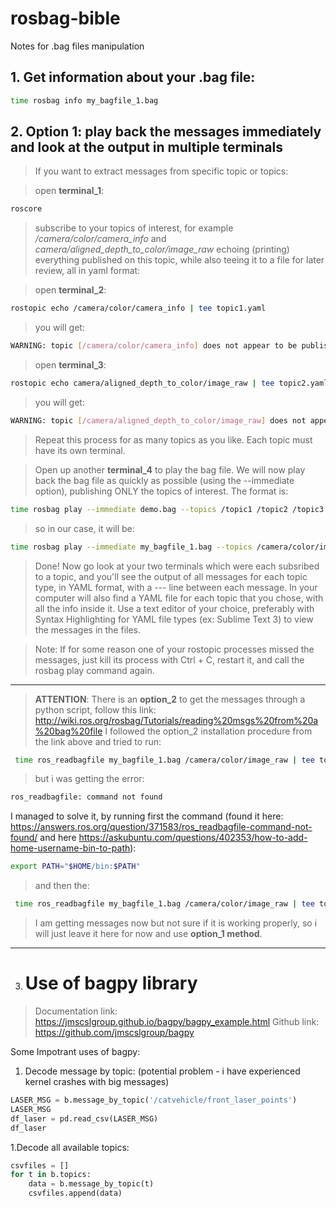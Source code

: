 # rosbag-bible
Notes for .bag files manipulation

## 1. Get information about your .bag file: ##

```sh
time rosbag info my_bagfile_1.bag
```

## 2. **Option 1:** play back the messages immediately and look at the output in multiple terminals ##
  >If you want to extract messages from specific topic or topics:

  > open **terminal_1**:
```sh
roscore
```

  > subscribe to your topics of interest, for example */camera/color/camera_info* and *camera/aligned_depth_to_color/image_raw* echoing (printing) everything         published on this topic, while also teeing it to a file for later review, all in yaml format: 

  > open **terminal_2**:
```sh
rostopic echo /camera/color/camera_info | tee topic1.yaml
```

  > you will get:
```sh
WARNING: topic [/camera/color/camera_info] does not appear to be published yet
```

  > open **terminal_3**:
```sh
rostopic echo camera/aligned_depth_to_color/image_raw | tee topic2.yaml
```

  > you will get:
```sh
WARNING: topic [/camera/aligned_depth_to_color/image_raw] does not appear to be published yet
```
  > Repeat this process for as many topics as you like. Each topic must have its own terminal. 

  > Open up another **terminal_4** to play the bag file. We will now play back the bag file as quickly as possible (using the --immediate option), publishing ONLY the topics of interest. The format is: 

```sh
time rosbag play --immediate demo.bag --topics /topic1 /topic2 /topic3 /topicN
``` 
  > so in our case, it will be:

```sh
time rosbag play --immediate my_bagfile_1.bag --topics /camera/color/image_raw /camera/aligned_depth_to_color/image_raw 
```
  > Done! Now go look at your two terminals which were each subsribed to a topic, and you'll see the output of all messages for each topic type, in YAML format, with a --- line between each message. In your computer will also find a YAML file for each topic that you chose, with all the info inside it. Use a text editor of your choice, preferably with Syntax Highlighting for YAML file types (ex: Sublime Text 3) to view the messages in the files. 

  > Note: If for some reason one of your rostopic processes missed the messages, just kill its process with Ctrl + C, restart it, and call the rosbag play command again. 
--------------------------------------------------------------------------------------------------------
  > **ATTENTION**: There is an **option_2** to get the messages through a python script, follow this link: http://wiki.ros.org/rosbag/Tutorials/reading%20msgs%20from%20a%20bag%20file
  > I followed the option_2 installation procedure from the link above and tried to run:
```sh
 time ros_readbagfile my_bagfile_1.bag /camera/color/image_raw | tee topics.yaml
``` 
  > but i was getting the error: 
```sh
ros_readbagfile: command not found
```
  I managed to solve it, by running first the command (found it here: https://answers.ros.org/question/371583/ros_readbagfile-command-not-found/ and here https://askubuntu.com/questions/402353/how-to-add-home-username-bin-to-path):
```sh
export PATH="$HOME/bin:$PATH"
```
  > and then the:
```sh
 time ros_readbagfile my_bagfile_1.bag /camera/color/image_raw | tee topics.yaml
``` 
  > I am getting messages now but not sure if it is working properly, so i will just leave it here for now and use **option_1 method**.
-----------------------------------------------------------------------------------------------------------
3. # Use of bagpy library #
  > Documentation link: https://jmscslgroup.github.io/bagpy/bagpy_example.html
  > Github link: https://github.com/jmscslgroup/bagpy

Some Impotrant uses of bagpy:
1. Decode message by topic: (potential problem - i have experienced kernel crashes with big messages)

```py
LASER_MSG = b.message_by_topic('/catvehicle/front_laser_points')
LASER_MSG
df_laser = pd.read_csv(LASER_MSG)
df_laser
```

1.Decode all available topics:

```py
csvfiles = []
for t in b.topics:
    data = b.message_by_topic(t)
    csvfiles.append(data)

```
